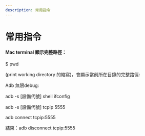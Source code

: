 ```yaml
---
description: 常用指令
---
```


# 常用指令

#### **Mac terminal 顯示完整路徑：**

$ pwd&#x20;

(print working directory 的縮寫)，會顯示當前所在目錄的完整路徑:&#x20;





Adb 無限debug:

adb -s \[設備代號] shell ifconfig

adb -s \[設備代號] tcpip 5555

adb connect tcpip:5555

結束：adb disconnect tcpip:5555

